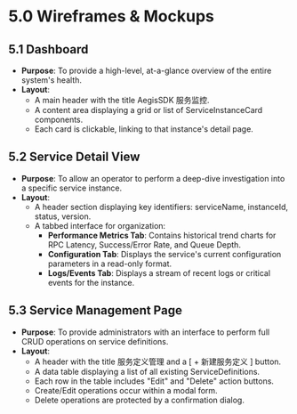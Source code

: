 # **5.0 Wireframes & Mockups**

## **5.1 Dashboard**

* **Purpose**: To provide a high-level, at-a-glance overview of the entire system's health.  
* **Layout**:  
  * A main header with the title AegisSDK 服务监控.  
  * A content area displaying a grid or list of ServiceInstanceCard components.  
  * Each card is clickable, linking to that instance's detail page.

## **5.2 Service Detail View**

* **Purpose**: To allow an operator to perform a deep-dive investigation into a specific service instance.  
* **Layout**:  
  * A header section displaying key identifiers: serviceName, instanceId, status, version.  
  * A tabbed interface for organization:  
    * **Performance Metrics Tab**: Contains historical trend charts for RPC Latency, Success/Error Rate, and Queue Depth.  
    * **Configuration Tab**: Displays the service's current configuration parameters in a read-only format.  
    * **Logs/Events Tab**: Displays a stream of recent logs or critical events for the instance.

## **5.3 Service Management Page**

* **Purpose**: To provide administrators with an interface to perform full CRUD operations on service definitions.  
* **Layout**:  
  * A header with the title 服务定义管理 and a \[ \+ 新建服务定义 \] button.  
  * A data table displaying a list of all existing ServiceDefinitions.  
  * Each row in the table includes "Edit" and "Delete" action buttons.  
  * Create/Edit operations occur within a modal form.  
  * Delete operations are protected by a confirmation dialog.
